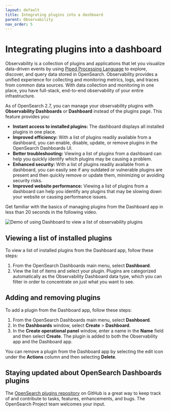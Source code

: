 ```yaml
---
layout: default
title: Integrating plugins into a dashboard
parent: Observability
nav_order: 5
---
```


# Integrating plugins into a dashboard

Observability is a collection of plugins and applications that let you visualize data-driven events by using [Piped Processing Language]({{site.url}}{{site.baseurl}}/search-plugins/sql/ppl/index/) to explore, discover, and query data stored in OpenSearch. Observability provides a unified experience for collecting and monitoring metrics, logs, and traces from common data sources. With data collection and monitoring in one place, you have full-stack, end-to-end observability of your entire infrastructure.

As of OpenSearch 2.7, you can manage your observability plugins with **Observability Dashboards** or **Dashboard** instead of the plugins page. This feature provides you:

- **Instant access to installed plugins:** The dashboard displays all installed plugins in one place.
- **Improved efficiency:** With a list of plugins readily available from a dashboard, you can enable, disable, update, or remove plugins in the OpenSearch Dashboards UI.
- **Better troubleshooting:** Viewing a list of plugins from a dashboard can help you quickly identify which plugins may be causing a problem.
- **Enhanced security:** With a list of plugins readily available from a dashboard, you can easily see if any outdated or vulnerable plugins are present and then quickly remove or update them, minimizing or avoiding security risks.
- **Improved website performance:** Viewing a list of plugins from a dashboard can help you identify any plugins that may be slowing down your website or causing performance issues.

Get familiar with the basics of managing plugins from the Dashboard app in less than 20 seconds in the following video.

![Demo of using Dashboard to view a list of observability plugins](https://user-images.githubusercontent.com/105296784/234345611-50beb9a6-6118-449a-b015-b9f9e90b525e.gif)

## Viewing a list of installed plugins

To view a list of installed plugins from the Dashboard app, follow these steps:

1. From the OpenSearch Dashboards main menu, select **Dashboard**.
2. View the list of items and select your plugin. Plugins are categorized automatically as the Observability Dashboard data type, which you can filter in order to concentrate on just what you want to see.

## Adding and removing plugins

To add a plugin from the Dashboard app, follow these steps:

1. From the OpenSearch Dashboards main menu, select **Dashboard**.
2. In the **Dashboards** window, select **Create** > **Dashboard**.
3. In the **Create operational panel** window, enter a name in the **Name** field and then select **Create**. The plugin is added to both the Observability app and the Dashboard app.

You can remove a plugin from the Dashboard app by selecting the edit icon under the **Actions** column and then selecting **Delete**.

## Staying updated about OpenSearch Dashboards plugins

The [OpenSearch plugins repository](https://github.com/opensearch-project/opensearch-plugins) on GitHub is a great way to keep track of and contribute to tasks, features, enhancements, and bugs. The OpenSearch Project team welcomes your input.
